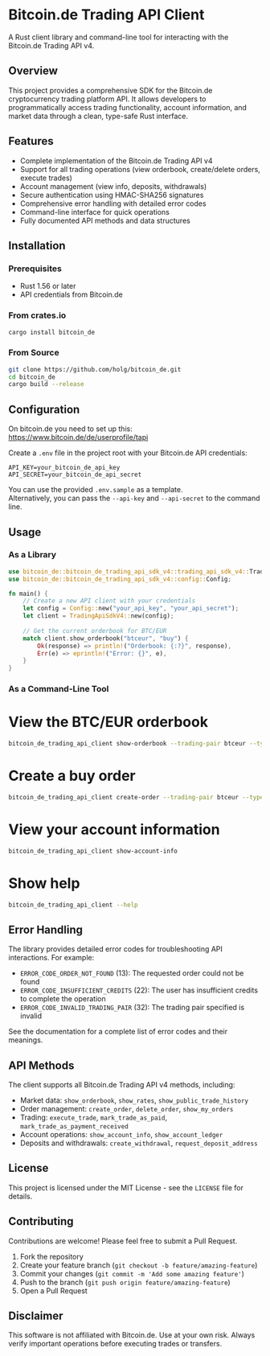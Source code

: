 # Bitcoin.de Trading API Client

A Rust client library and command-line tool for interacting with the Bitcoin.de Trading API v4.

## Overview

This project provides a comprehensive SDK for the Bitcoin.de cryptocurrency trading platform API. It allows developers to programmatically access trading functionality, account information, and market data through a clean, type-safe Rust interface.

## Features

- Complete implementation of the Bitcoin.de Trading API v4
- Support for all trading operations (view orderbook, create/delete orders, execute trades)
- Account management (view info, deposits, withdrawals)
- Secure authentication using HMAC-SHA256 signatures
- Comprehensive error handling with detailed error codes
- Command-line interface for quick operations
- Fully documented API methods and data structures

## Installation

### Prerequisites

- Rust 1.56 or later
- API credentials from Bitcoin.de

### From crates.io

```bash
cargo install bitcoin_de
```

### From Source

```bash
git clone https://github.com/holg/bitcoin_de.git
cd bitcoin_de
cargo build --release
```

## Configuration

On bitcoin.de you need to set up this:
https://www.bitcoin.de/de/userprofile/tapi

Create a `.env` file in the project root with your Bitcoin.de API credentials:

```
API_KEY=your_bitcoin_de_api_key
API_SECRET=your_bitcoin_de_api_secret
```

You can use the provided `.env.sample` as a template.  
Alternatively, you can pass the `--api-key` and `--api-secret` to the command line.

## Usage

### As a Library

```rust
use bitcoin_de::bitcoin_de_trading_api_sdk_v4::trading_api_sdk_v4::TradingApiSdkV4;
use bitcoin_de::bitcoin_de_trading_api_sdk_v4::config::Config;

fn main() {
    // Create a new API client with your credentials
    let config = Config::new("your_api_key", "your_api_secret");
    let client = TradingApiSdkV4::new(config);
    
    // Get the current orderbook for BTC/EUR
    match client.show_orderbook("btceur", "buy") {
        Ok(response) => println!("Orderbook: {:?}", response),
        Err(e) => eprintln!("Error: {}", e),
    }
}
```

### As a Command-Line Tool


# View the BTC/EUR orderbook
```bash
bitcoin_de_trading_api_client show-orderbook --trading-pair btceur --type buy
```
# Create a buy order
```bash
bitcoin_de_trading_api_client create-order --trading-pair btceur --type buy --amount 0.1 --price 50000
```
# View your account information
```bash
bitcoin_de_trading_api_client show-account-info
```
# Show help
```bash
bitcoin_de_trading_api_client --help
```

## Error Handling

The library provides detailed error codes for troubleshooting API interactions. For example:

- `ERROR_CODE_ORDER_NOT_FOUND` (13): The requested order could not be found
- `ERROR_CODE_INSUFFICIENT_CREDITS` (22): The user has insufficient credits to complete the operation
- `ERROR_CODE_INVALID_TRADING_PAIR` (32): The trading pair specified is invalid

See the documentation for a complete list of error codes and their meanings.

## API Methods

The client supports all Bitcoin.de Trading API v4 methods, including:

- Market data: `show_orderbook`, `show_rates`, `show_public_trade_history`
- Order management: `create_order`, `delete_order`, `show_my_orders`
- Trading: `execute_trade`, `mark_trade_as_paid`, `mark_trade_as_payment_received`
- Account operations: `show_account_info`, `show_account_ledger`
- Deposits and withdrawals: `create_withdrawal`, `request_deposit_address`

## License

This project is licensed under the MIT License - see the `LICENSE` file for details.

## Contributing

Contributions are welcome! Please feel free to submit a Pull Request.

1. Fork the repository
2. Create your feature branch (`git checkout -b feature/amazing-feature`)
3. Commit your changes (`git commit -m 'Add some amazing feature'`)
4. Push to the branch (`git push origin feature/amazing-feature`)
5. Open a Pull Request

## Disclaimer

This software is not affiliated with Bitcoin.de. Use at your own risk. Always verify important operations before executing trades or transfers.
